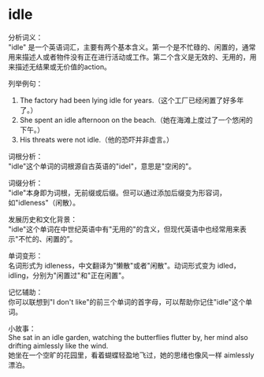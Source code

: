 # idle

分析词义：  
"idle" 是一个英语词汇，主要有两个基本含义。第一个是不忙碌的、闲置的，通常用来描述人或者物件没有正在进行活动或工作。第二个含义是无效的、无用的，用来描述无结果或无价值的action。

  

列举例句：

  

1.  The factory had been lying idle for years.（这个工厂已经闲置了好多年了。）
2.  She spent an idle afternoon on the beach.（她在海滩上度过了一个悠闲的下午。）
3.  His threats were not idle.（他的恐吓并非虚言。）

  

词根分析：  
"idle"这个单词的词根源自古英语的"idel"，意思是"空闲的"。

  

词缀分析：  
"idle"本身即为词根，无前缀或后缀。但可以通过添加后缀变为形容词，如"idleness"（闲散）。

  

发展历史和文化背景：  
"idle"这个单词在中世纪英语中有"无用的"的含义，但现代英语中也经常用来表示"不忙的、闲置的”。

  

单词变形：  
名词形式为 idleness，中文翻译为"懒散"或者"闲散"。动词形式变为 idled， idling，分别为"闲置过"和"正在闲置"。

  

记忆辅助：  
你可以联想到"I don't like"的前三个单词的首字母，可以帮助你记住"idle"这个单词。

  

小故事：  
She sat in an idle garden, watching the butterflies flutter by, her mind also drifting aimlessly like the wind.  
她坐在一个空旷的花园里，看着蝴蝶轻盈地飞过，她的思绪也像风一样 aimlessly 漂泊。
